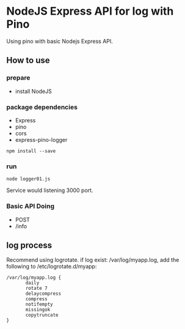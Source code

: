 # NodeJS Express API for log with Pino

Using pino with basic Nodejs Express API.

## How to use

### prepare
- install NodeJS

### package dependencies
- Express
- pino
- cors
- express-pino-logger
```
npm install --save
```

### run
```
node logger01.js
```
Service would listening 3000 port.

### Basic API Doing
- POST
 - /info


## log process
Recommend using logrotate. if log exist: /var/log/myapp.log, add the following to /etc/logrotate.d/myapp:
```
/var/log/myapp.log {
       daily
       rotate 7
       delaycompress
       compress
       notifempty
       missingok
       copytruncate
}
```

